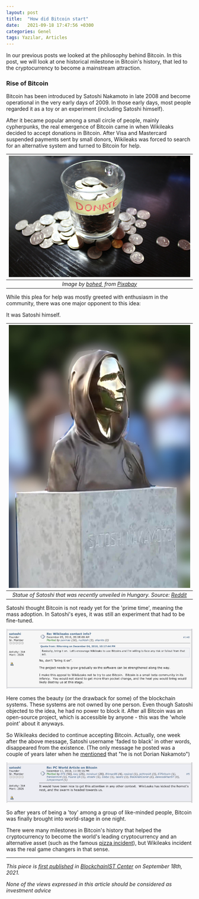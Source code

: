 ```yaml
---
layout: post
title:  "How did Bitcoin start"
date:   2021-09-18 17:47:56 +0300
categories: Genel
tags: Yazılar, Articles
---
```


In our previous posts we looked at the philosophy behind Bitcoin. In this post, we will look at one historical milestone in Bitcoin's history, that led to the cryptocurrency to become a mainstream attraction. 

### Rise of Bitcoin 

Bitcoin has been introduced by Satoshi Nakamoto in late 2008 and become operational in the very early days of 2009. In those early days, most people regarded it as a toy or an experiment (including Satoshi himself). 

After it became popular among a small circle of people, mainly cypherpunks, the real emergence of Bitcoin came in when Wikileaks decided to accept donations in Bitcoin. After Visa and Mastercard suspended payments sent by small donors, Wikileaks was forced to search for an alternative system and turned to Bitcoin for help. 

| ![donation](/assets/money-230265_800.jpg)|
|:--:| 
| *Image by [bohed ](https://pixabay.com/users/bohed-86046/) from [Pixabay](https://pixabay.com/)*|

While this plea for help was mostly greeted with enthusiasm in the community, there was one major opponent to this idea: 

It was Satoshi himself.  

| ![satoshi](/assets/satoshi-statue_v2_800.jpg)|
|:--:| 
| *Statue of Satoshi that was recently unveiled in Hungary. Source: [Reddit](https://www.reddit.com/r/Bitcoin/comments/pphoj9/this_is_the_first_satoshi_nakamoto_statue_in_the/)*|

Satoshi thought Bitcoin is not ready yet for the 'prime time', meaning the mass adoption. In Satoshi's eyes, it was still an experiment that had to be fine-tuned. 

<a href="https://bitcointalk.org/index.php?topic=1735.msg26999#msg26999">
         <img alt="Tweet" src="/assets/satoshi_response_800.png"></a>

Here comes the beauty (or the drawback for some) of the blockchain systems. These systems are not owned by one person. Even though Satoshi objected to the idea, he had no power to block it. After all Bitcoin was an open-source project, which is accessible by anyone - this was the 'whole point' about it anyways. 

So Wikileaks decided to continue accepting Bitcoin. Actually, one week after the above message, Satoshi username 'faded to black' in other words, disappeared from the existence. (The only message he posted was a couple of years later when he [mentioned](http://p2pfoundation.ning.com/forum/topics/bitcoin-open-source?commentId=2003008%3AComment%3A52186) that "he is not Dorian Nakamoto")

<a href="https://bitcointalk.org/index.php?topic=2216.msg29280#msg29280">
         <img alt="Tweet" src="/assets/satoshi-second-response_800.png"></a>

So after years of being a 'toy' among a group of like-minded people, Bitcoin was finally brought into world-stage in one night. 

There were many milestones in Bitcoin's history that helped the cryptocurrency to become the world's leading cryptocurrency and an alternative asset (such as the famous [pizza incident](https://www.news18.com/news/buzz/who-is-infamous-bitcoin-pizza-guy-man-who-blew-365m-haul-says-yet-had-no-regrets-3775664.html)), but Wikileaks incident was the real game changers in that sense.

---
*This piece is [first published]() in [BlockchainIST Center](https://medium.com/blockchainist-center) on September 18th, 2021.*

*None of the views expressed in this article should be considered as investment advice*
